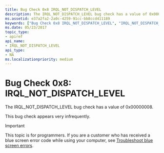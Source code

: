 ```yaml
---
title: Bug Check 0x8 IRQL_NOT_DISPATCH_LEVEL
description: The IRQL_NOT_DISPATCH_LEVEL bug check has a value of 0x00000008.This bug check appears very infrequently.
ms.assetid: e37a2fa2-2a0c-4259-91cc-bb8ccd411189
keywords: ["Bug Check 0x8 IRQL_NOT_DISPATCH_LEVEL", "IRQL_NOT_DISPATCH_LEVEL"]
ms.date: 05/23/2017
topic_type:
- apiref
api_name:
- IRQL_NOT_DISPATCH_LEVEL
api_type:
- NA
ms.localizationpriority: medium
---
```


# Bug Check 0x8: IRQL\_NOT\_DISPATCH\_LEVEL


The IRQL\_NOT\_DISPATCH\_LEVEL bug check has a value of 0x00000008.

This bug check appears very infrequently.

> [!IMPORTANT]
> This topic is for programmers. If you are a customer who has received a blue screen error code while using your computer, see [Troubleshoot blue screen errors](https://windows.microsoft.com/windows-10/troubleshoot-blue-screen-errors).


 

 




